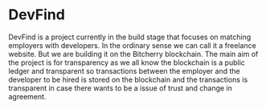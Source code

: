 # DevFind
DevFind is a project currently in the build stage that focuses on matching employers with developers. In the ordinary sense we can call it a freelance website. But we are building it on the Bitcherry blockchain. The main aim of the project is for transparency as we all know the blockchain is a public ledger and transparent so transactions between the employer and the developer  to be hired is stored on the blockchain and the transactions is transparent in case there wants to be a issue of trust and change in agreement.
